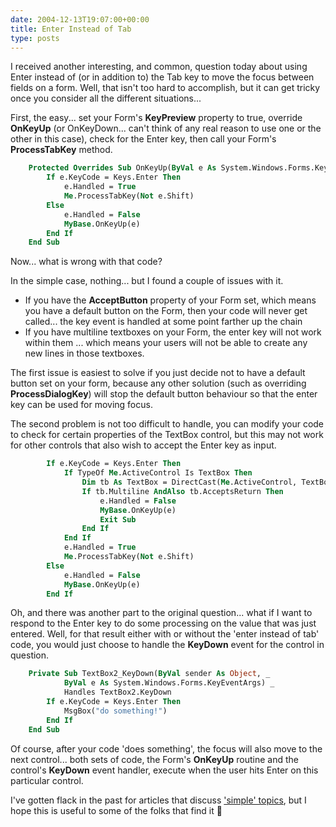 ```yaml
---
date: 2004-12-13T19:07:00+00:00
title: Enter Instead of Tab
type: posts
---
```

I received another interesting, and common, question today about using Enter instead of (or in addition to) the Tab key to move the focus between fields on a form. Well, that isn't too hard to accomplish, but it can get tricky once you consider all the different situations...

First, the easy... set your Form's **KeyPreview** property to true, override **OnKeyUp** (or OnKeyDown... can't think of any real reason to use one or the other in this case), check for the Enter key, then call your Form's **ProcessTabKey** method.

```vb
    Protected Overrides Sub OnKeyUp(ByVal e As System.Windows.Forms.KeyEventArgs)
        If e.KeyCode = Keys.Enter Then
            e.Handled = True
            Me.ProcessTabKey(Not e.Shift)
        Else
            e.Handled = False
            MyBase.OnKeyUp(e)
        End If
    End Sub
```

Now... what is wrong with that code?

In the simple case, nothing... but I found a couple of issues with it.

  * If you have the **AcceptButton** property of your Form set, which means you have a default button on the Form, then your code will never get called... the key event is handled at some point farther up the chain
  * If you have multiline textboxes on your Form, the enter key will not work within them ... which means your users will not be able to create any new lines in those textboxes.

The first issue is easiest to solve if you just decide not to have a default button set on your form, because any other solution (such as overriding **ProcessDialogKey**) will stop the default button behaviour so that the enter key can be used for moving focus.

The second problem is not too difficult to handle, you can modify your code to check for certain properties of the TextBox control, but this may not work for other controls that also wish to accept the Enter key as input.

```vb
        If e.KeyCode = Keys.Enter Then
            If TypeOf Me.ActiveControl Is TextBox Then
                Dim tb As TextBox = DirectCast(Me.ActiveControl, TextBox)
                If tb.Multiline AndAlso tb.AcceptsReturn Then
                    e.Handled = False
                    MyBase.OnKeyUp(e)
                    Exit Sub
                End If
            End If
            e.Handled = True
            Me.ProcessTabKey(Not e.Shift)
        Else
            e.Handled = False
            MyBase.OnKeyUp(e)
        End If
```

Oh, and there was another part to the original question... what if I want to respond to the Enter key to do some processing on the value that was just entered. Well, for that result either with or without the 'enter instead of tab' code, you would just choose to handle the **KeyDown** event for the control in question.

```vb
    Private Sub TextBox2_KeyDown(ByVal sender As Object, _
            ByVal e As System.Windows.Forms.KeyEventArgs) _
            Handles TextBox2.KeyDown
        If e.KeyCode = Keys.Enter Then
            MsgBox("do something!")
        End If
    End Sub
```

Of course, after your code 'does something', the focus will also move to the next control... both sets of code, the Form's **OnKeyUp** routine and the control's **KeyDown** event handler, execute when the user hits Enter on this particular control.

I've gotten flack in the past for articles that discuss ['simple' topics](https://msdn.microsoft.com/library/default.asp?url=/library/en-us/dncodefun/html/code4fun07012004.asp), but I hope this is useful to some of the folks that find it 🙂
